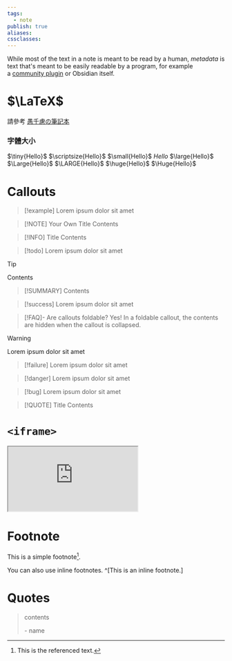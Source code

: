 ```yaml
---
tags:
  - note
publish: true
aliases: 
cssclasses:
---
```


While most of the text in a note is meant to be read by a human, _metadata_ is text that's meant to be easily readable by a program, for example a [community plugin](https://help.obsidian.md/Extending+Obsidian/Community+plugins) or Obsidian itself.

# $\LaTeX$

請參考 [愚千慮の筆記本](<https://hackmd.io/@RintarouTW/%E6%84%9A%E5%8D%83%E6%85%AE%E3%81%AE%E7%AD%86%E8%A8%98%E6%9C%AC/%2F%40RintarouTW%2FLaTeX_%25E8%25AA%259E%25E6%25B3%2595%25E7%25AD%2586%25E8%25A8%2598>)

### 字體大小

$\tiny{Hello}$ $\scriptsize{Hello}$ $\small{Hello}$ $Hello$ $\large{Hello}$ $\Large{Hello}$ $\LARGE{Hello}$ $\huge{Hello}$ $\Huge{Hello}$

# Callouts

> [!example]
> Lorem ipsum dolor sit amet

> [!NOTE] Your Own Title
> Contents

> [!INFO] Title
> Contents

> [!todo]
> Lorem ipsum dolor sit amet

> [!TIP]
> Contents

> [!SUMMARY]
> Contents

> [!success]
> Lorem ipsum dolor sit amet

> [!FAQ]- Are callouts foldable?
> Yes! In a foldable callout, the contents are hidden when the callout is collapsed.

> [!warning]
> Lorem ipsum dolor sit amet

> [!failure]
> Lorem ipsum dolor sit amet

> [!danger]
> Lorem ipsum dolor sit amet

> [!bug]
> Lorem ipsum dolor sit amet

> [!QUOTE] Title
> Contents

# `<iframe>`

<iframe src="https://jamison-chen.github.io/" style="aspect-ratio: 16/9" />

---

<iframe style="aspect-ratio: 16/9" src="https://www.youtube.com/embed/Atbl7D_yPug" title="YouTube video player" frameborder="0" allow="accelerometer; autoplay; clipboard-write; encrypted-media; gyroscope; picture-in-picture; web-share" allowfullscreen></iframe>

# Footnote

This is a simple footnote[^1].

You can also use inline footnotes. ^[This is an inline footnote.]

[^1]: This is the referenced text.

# Quotes

>contents
>
>\- name